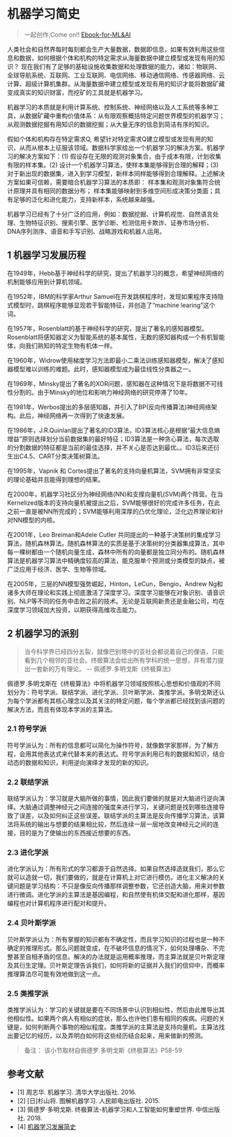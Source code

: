 # 机器学习简史

> 一起创作,Come on!! [Ebook-for-ML&AI](https://github.com/media-tm/MTOpenML)

人类社会和自然界每时每刻都会生产大量数据，数据即信息，如果有效利用这些信息和数据，如何根据个体和机构的特定需求从海量数据中建立模型或发现有用的知识？ 现在我们有了足够的基础设施收集数据和处理数据的能力，诸如：物联网、全球导航系统、互联网、工业互联网、电信网络、移动通信网络、传感器网络、云计算、超级计算机集群。从海量数据中建立模型或发现有用的知识才能将数据矿藏变成真实的知识财富，而挖矿的工具就是机器学习。

机器学习的本质就是利用计算系统、控制系统、神经网络以及人工系统等多种工具，从数据矿藏中重构价值体系：从有限观察概括特定问题世界模型的机器学习；从观测数据挖掘有用知识的数据挖掘；从大量无序的信息到简洁有序的知识。

假如个体和机构存在特定需求Q, 希望针对特定需求Q建立模型或发现有用的知识，从而从根本上征服该领域。数据科学家给出一个机器学习的解决方案。机器学习的解决方案如下：(1) 假设存在无限的观测对象集合，由于成本有限，计划收集有限的样本集。(2) 设计一个机器学习算法，使样本集能够得到合理的解释；(3) 对于新出现的数据集，进入到学习模型，新样本同样能够得到合理解释。上述解决方案如果可信赖，需要暗合机器学习算法的本质即： 样本集和观测对象集符合统计原理并具有相同的数据分布； 样本集能够映射到多维空间形成决策分类面；具有足够的泛化和进化能力，支持新样本，系统越来越强。

机器学习已经有了十分广泛的应用，例如：数据挖掘、计算机视觉、自然语言处理、生物特征识别、搜索引擎、医学诊断、检测信用卡欺诈、证券市场分析、DNA序列测序、语音和手写识别、战略游戏和机器人运用。

## 1 机器学习发展历程

在1949年，Hebb基于神经科学的研究，提出了机器学习的概念，希望神经网络的机制能够应用到计算机领域。

在1952年，IBM的科学家Arthur Samuel在开发跳棋程序时，发现如果程序支持隐式模型时，跳棋程序能够显现若干智能特征，并创造了“machine learing”这个词。

在1957年，Rosenblatt的基于神经科学的研究，提出了著名的感知器模型。Rosenblatt将感知器定义为智能系统的基本属性，无数的感知器构成一个有机智能体，向我们熟知的特定生物有机体一样。

在1960年，Widrow使用梯度学习方法即最小二乘法训练感知器模型，解决了感知器模型难以训练的难题。此时，感知器模型成为最佳线性分类器之一。

在1969年，Minsky提出了著名的XOR问题，感知器在这种情况下是将数据不可线性分割的。由于Minsky的地位和影响力神经网络的研究停滞了10年。

在1981年，Werbos提出的多层感知器，并引入了BP(反向传播算法)神经网络架构。此后，神经网络再一次得到了快速发展。

在1986年，J.R.Quinlan提出了著名的ID3算法，ID3算法核心是根据“最大信息熵增益”原则选择划分当前数据集的最好特征；ID3算法是一种贪心算法，每次选取的分割数据的特征都是当前的最佳选择，并不关心是否达到最优。。ID3后来还衍生出C4.5、CART分类决策树算法。

在1995年，Vapnik 和 Cortes提出了著名的支持向量机算法，SVM拥有非常坚实的理论基础并且能得到理想的结果。

在2000年，机器学习社区分为神经网络(NN)和支撑向量机(SVM)两个阵营。在当Kernelized版本的支持向量机被提出之后，SVM能够很好的完成许多任务，在此之前一直是被NN所完成的；SVM能够利用深厚的凸优化理论，泛化边界理论和针对NN模型的内核。

在2001年，Leo Breiman和Adele Cutler 共同提出的一种基于决策树的集成学习算法，随机森林算法。随机森林算法的实质是基于决策树的分类器集成算法，其中每一棵树都由一个随机向量生成，森林中所有的向量都是独立同分布的。随机森林算法是机器学习算法中精确度较高的算法，能克服单个预测或分类模型的缺点，被广泛应用于经济、医学、生物等领域。

在2005年，三层的NN模型强势崛起，Hinton，LeCun，Bengio，Andrew Ng和诸多大师在理论和实践上彻底激活了深度学习。深度学习能够在对象识别、语音识别、NLP等不同的任务中击败之前的技术。无论是互联网新贵还是金融公司，均在深度学习领域加大投资，以期获得高维攻击能力。

## 2 机器学习的派别

> 当今科学界已经四分五裂，就像巴别塔中的亚社会都说着自己的俚语，只能看到几个相邻的亚社会。终极算法会给出所有学科的统一思想，并有潜力提出一套新的万有理论。 -- 佩德罗.多明戈斯《终极算法》

佩德罗.多明戈斯在《终极算法》中将机器学习领域按照核心思想和价值观的不同划分为：符号学派、联结学派、进化学派、贝叶斯学派、类推学派。多明戈斯还认为每个学派都有其核心理念以及其关注的特定问题，每个学派都已经找到该问题的解决方法，而且有体现本学派的主算法。

### 2.1 符号学派

符号学派认为：所有的信息都可以简化为操作符号，就像数学家那样，为了解方程，会用其他表达式来代替本来的表达式。符号学派利用已有的数据和知识，结合动态的数据和知识，利用逆向演绎才发现的新的知识。

### 2.2 联结学派

联结学派认为：学习就是大脑所做的事情，因此我们要做的就是对大脑进行逆向演绎。大脑通过调整神经元之间连接的强度来进行学习，关键问题是找到哪些连接导致了误差，以及如何纠正这些误差。联结学派的主算法是反向传播学习算法，该算法将系统的输出与想要的结果相比较，然后连续一层一层地改变神经元之间的连接，目的是为了使输出的东西接近想要的东西。

### 2.3 进化学派

进化学派认为：所有形式的学习都源于自然选择。如果自然选择造就我们，那么它就可以造就一切，我们要做的，就是在计算机上对它进行模仿。进化主义解决的关键问题是学习结构：不只是像反向传播那样调整参数，它还创造大脑，用来对参数进行微调。进化学派的主算法是基因编程，和自然使有机体交配和进化那样，基因编程也对计算机程序进行配对和提升。

### 2.4 贝叶斯学派

贝叶斯学派认为：所有掌握的知识都有不确定性，而且学习知识的过程也是一种不确定的推理形式。那么问题就变成，在不破坏信息的情况下，如何处理嘈杂、不完整甚至自相矛盾的信息。解决的办法就是运用概率推理，而主算法就是贝叶斯定理及其衍生定理。贝叶斯定理告诉我们，如何将新的证据并入我们的信仰中，而概率推理算法尽可能有效地做到这一点。

### 2.5 类推学派

类推学派认为：学习的关键就是要在不同场景中认识到相似性，然后由此推导出其他相似性。如果两个病人有相似的症状，那么也许他们患有相同的疾病。问题的关键是，如何判断两个事物的相似程度。类推学派的主算法是支持向量机，主算法找出要记忆的经历，以及弄明白如何将这些经历结合起来，用来做新的预测。

> 备注： 该小节取材自佩德罗.多明戈斯《终极算法》P58-59

## 参考文献

- [1] 周志华. 机器学习. 清华大学出版社. 2016.
- [2] [日]杉山将. 图解机器学习. 人民邮电出版社. 2015.
- [3] 佩德罗·多明戈斯. 终极算法-机器学习和人工智能如何重塑世界. 中信出版社. 2018.
- [4] [机器学习发展简史](https://www.cnblogs.com/inspursu/p/4292851.html)